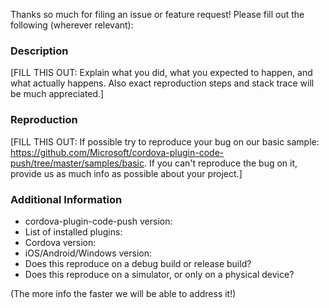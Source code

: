 Thanks so much for filing an issue or feature request! Please fill out the following (wherever relevant):

### Description

[FILL THIS OUT: Explain what you did, what you expected to happen, and what actually happens. Also exact reproduction steps and stack trace will be much appreciated.]

### Reproduction

[FILL THIS OUT: If possible try to reproduce your bug on our basic sample: https://github.com/Microsoft/cordova-plugin-code-push/tree/master/samples/basic. If you can't reproduce the bug on it, provide us as much info as possible about your project.]

### Additional Information

* cordova-plugin-code-push version: 
* List of installed plugins:
* Cordova version:
* iOS/Android/Windows version:
* Does this reproduce on a debug build or release build?
* Does this reproduce on a simulator, or only on a physical device?

(The more info the faster we will be able to address it!)
